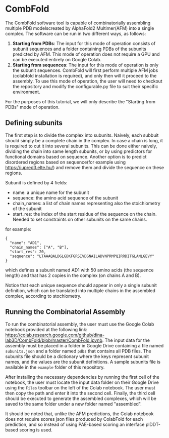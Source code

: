 # CombFold
The CombFold software tool is capable of combinatorially assembling multiple PDB modelscreated by AlphaFold2 Multimer(AFM) into a single complex. 
The software can be run in two different ways, as follows:
1. **Starting from PDBs**: The input for this mode of operation consists of subunit sequences and a folder containing PDBs of the subunits predicted by AFM. This mode of operation does not require a GPU and can be executed entirely on Google Colab.
2. **Starting from sequences**: The input for this mode of operation is only the subunit sequences. CombFold will first perform multiple AFM jobs (colabfold installation is required), and only then will it proceed to the assembly. To use this mode of operation, the user will need to checkout the repository and modify the configurable.py file to suit their specific environment.

For the purposes of this tutorial, we will only describe the "Starting from PDBs" mode of operation.

## Defining subunits
The first step is to divide the complex into subunits. Naively, each subbuit should simply be a complete chain in the complex.  In case a chain is long, it is required to cut it into several subunits. This can be done either naively, dividing the chain into same length subunits, or by using predictors for functional domains based on sequence. Another option is to predict disordered regions based on sequence(for example using https://iupred3.elte.hu/) and remove them and divide the sequence on these regions.


Subunit is defined by 4 fields:
- name: a unique name for the subunit
- sequence: the amino acid sequence of the subunit
- chain_names: a list of chain names representing also the stoichiometry of the subunit
- start_res: the index of the start residue of the sequence on the chain. Needed to set constraints on other subunits on the same chains.

for example:
```
{
  "name": "AD1",
  "chain_names": ["A", "B"],
  "start_res": 20,
  "sequence": "LTAAAQALDGLGDKFGRSIVDGNAILADVNPRMPQIRRDITGLANLGEVY"
}
```
which defines a subunit named AD1 with 50 amino acids (the sequence length) and that has 2 copies in the complex (on chains A and B). 


Notice that each unique sequence should appear in only a single subunit definition, which can be translated into multiple chains in the assembled complex, according to stochiometry.

## Running the Combinatorial Assembly
To run the combinatorial assembly, the user must use the Google Colab notebook provided at the following link: https://colab.research.google.com/github/dina-lab3D/CombFold/blob/master/CombFold.ipynb. The input data for the assembly must be placed in a folder in Google Drive containing a file named `subunits.json` and a folder named `pdbs` that contains all PDB files. The subunits file should be a dictionary where the keys represent subunit names, and the values are the subunit definitions. A sample subunits file is available in the `example` folder of this repository.

After installing the necessary dependencies by running the first cell of the notebook, the user must locate the input data folder on their Google Drive using the `Files` toolbar on the left of the Colab notebook. The user must then copy the path and enter it into the second cell. Finally, the third cell should be executed to generate the assembled complexes, which will be saved to the same folder under a new folder named "assembled". 


It should be noted that, unlike the AFM predictions, the Colab notebook does not require scores json files produced by ColabFold for each prediction, and so instead of using PAE-based scoring an interface plDDT-based scoring is used.
